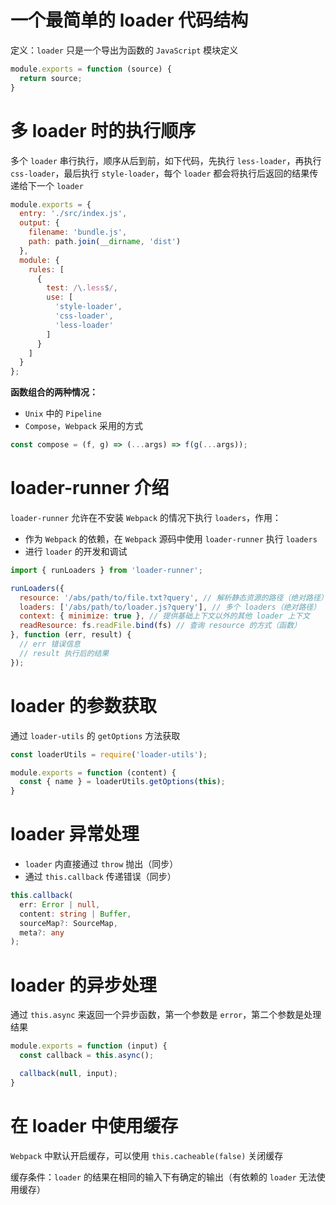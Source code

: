 # 一个最简单的 loader 代码结构

定义：`loader` 只是一个导出为函数的 `JavaScript` 模块定义

```js
module.exports = function (source) {
  return source;
}
```

# 多 loader 时的执行顺序

多个 `loader` 串行执行，顺序从后到前，如下代码，先执行 `less-loader`，再执行 `css-loader`，最后执行 `style-loader`，每个 `loader` 都会将执行后返回的结果传递给下一个 `loader`

```js
module.exports = {
  entry: './src/index.js',
  output: {
    filename: 'bundle.js',
    path: path.join(__dirname, 'dist')
  },
  module: {
    rules: [
      {
        test: /\.less$/,
        use: [
          'style-loader',
          'css-loader',
          'less-loader'
        ]
      }
    ]
  }
};
```

**函数组合的两种情况：**

- `Unix` 中的 `Pipeline`
- `Compose`，`Webpack` 采用的方式

```js
const compose = (f, g) => (...args) => f(g(...args));
```

# loader-runner 介绍

`loader-runner` 允许在不安装 `Webpack` 的情况下执行 `loaders`，作用：

- 作为 `Webpack` 的依赖，在 `Webpack` 源码中使用 `loader-runner` 执行 `loaders`
- 进行 `loader` 的开发和调试

```js
import { runLoaders } from 'loader-runner';

runLoaders({
  resource: '/abs/path/to/file.txt?query', // 解析静态资源的路径（绝对路径）
  loaders: ['/abs/path/to/loader.js?query'], // 多个 loaders（绝对路径）
  context: { minimize: true }, // 提供基础上下文以外的其他 loader 上下文
  readResource: fs.readFile.bind(fs) // 查询 resource 的方式（函数）
}, function (err, result) {
  // err 错误信息
  // result 执行后的结果
});
```

# loader 的参数获取

通过 `loader-utils` 的 `getOptions` 方法获取

```js
const loaderUtils = require('loader-utils');

module.exports = function (content) {
  const { name } = loaderUtils.getOptions(this);
}
```

# loader 异常处理

- `loader` 内直接通过 `throw` 抛出（同步）
- 通过 `this.callback` 传递错误（同步）

```ts
this.callback(
  err: Error | null,
  content: string | Buffer,
  sourceMap?: SourceMap,
  meta?: any
);
```

# loader 的异步处理

通过 `this.async` 来返回一个异步函数，第一个参数是 `error`，第二个参数是处理结果

```js
module.exports = function (input) {
  const callback = this.async();

  callback(null, input);
}
```

# 在 loader 中使用缓存

`Webpack` 中默认开启缓存，可以使用 `this.cacheable(false)` 关闭缓存

缓存条件：`loader` 的结果在相同的输入下有确定的输出（有依赖的 `loader` 无法使用缓存）

